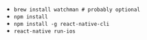 - `brew install watchman # probably optional`
- `npm install`
- `npm install -g react-native-cli`
- `react-native run-ios`
